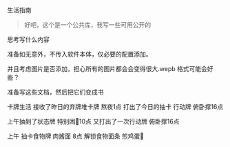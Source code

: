 生活指南

> 好吧，这个是一个公共库，我写一些可用公开的

思考写什么内容

准备如无意外，不传入软件本体，仅必要的配置添加。

并且考虑图片是否添加，担心所有的图片都会会变得很大.wepb 格式可能会好些？


准备写这些文档，然后把它们变成书

卡牌生活
接收了昨日的弃牌堆卡牌 熬夜1点
打出了今日的抽卡 行动牌 俯卧撑16点

上午抽到了状态牌 特别困🥱10点
又打出了一次行动牌 俯卧撑16点

上午 抽卡食物牌 肉酱面 8点
解锁食物面条 煎鸡蛋🍳
